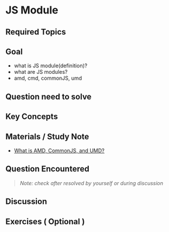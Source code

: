 # **JS Module**

## **Required Topics**

## **Goal**

- what is JS module(definition)?
- what are JS modules?
- amd, cmd, commonJS, umd

## **Question need to solve**


## **Key Concepts**

## **Materials / Study Note**
- [What is AMD, CommonJS, and UMD?](https://www.davidbcalhoun.com/2014/what-is-amd-commonjs-and-umd/)

## **Question Encountered**

>*Note: check after resolved by yourself or during discussion*


## **Discussion**


## **Exercises** ( Optional )
